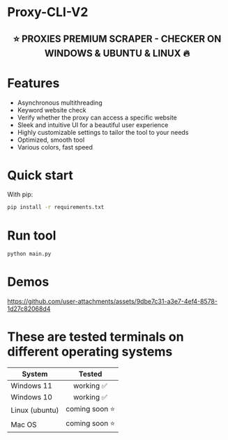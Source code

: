 # Proxy-CLI-V2


<h2 align="center">
  ⭐️ PROXIES PREMIUM SCRAPER - CHECKER ON WINDOWS &amp; UBUNTU &amp; LINUX 🔥
</h2>

# Features

- Asynchronous multithreading
- Keyword website check
- Verify whether the proxy can access a specific website
- Sleek and intuitive UI for a beautiful user experience
- Highly customizable settings to tailor the tool to your needs
- Optimized, smooth tool
- Various colors, fast speed

# Quick start

With pip:

```bash
pip install -r requirements.txt
```

# Run tool
```bash
python main.py
```

# Demos

https://github.com/user-attachments/assets/9dbe7c31-a3e7-4ef4-8578-1d27c82068d4

# These are tested terminals on different operating systems

| System | Tested |
|--|--|
| Windows 11| <div align="center">working ✅</div> |
| Windows 10 | <div align="center">working ✅</div> |
| Linux (ubuntu) | <div align="center">coming soon ⭐️</div> |
| Mac OS | <div align="center">coming soon ⭐️</div> |
